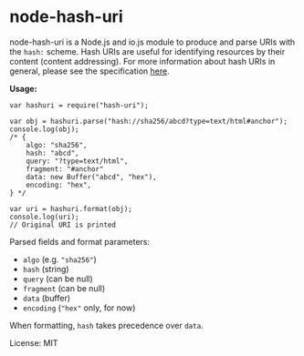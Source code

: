 node-hash-uri
=============

node-hash-uri is a Node.js and io.js module to produce and parse URIs with the `hash:` scheme. Hash URIs are useful for identifying resources by their content (content addressing). For more information about hash URIs in general, please see the specification [here](TODO).

**Usage:**

```
var hashuri = require("hash-uri");

var obj = hashuri.parse("hash://sha256/abcd?type=text/html#anchor");
console.log(obj);
/* {
	algo: "sha256",
	hash: "abcd",
	query: "?type=text/html",
	fragment: "#anchor"
	data: new Buffer("abcd", "hex"),
	encoding: "hex",
} */

var uri = hashuri.format(obj);
console.log(uri);
// Original URI is printed
```

Parsed fields and format parameters:

- `algo` (e.g. `"sha256"`)
- `hash` (string)
- `query` (can be null)
- `fragment` (can be null)
- `data` (buffer)
- `encoding` (`"hex"` only, for now)

When formatting, `hash` takes precedence over `data`.

License: MIT

